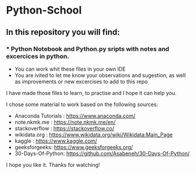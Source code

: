 # Python-School
## In this repository you will find:
### * Python Notebook and Python.py sripts with notes and excercices in python.

* You can work whit these files in your own IDE
* You are ivited to let me know your observations and sugestion, as well as improvements or new excercises to add to this repo

I have made those files to learn, to practise and I hope it can help you.

I chose some material to work based on the following sources:
* Anaconda Tutorials : https://www.anaconda.com/
* note.nkmk.me : https://note.nkmk.me/en/
* stackoverflow : https://stackoverflow.co/
* wikidata.org : https://www.wikidata.org/wiki/Wikidata:Main_Page
* kaggle : https://www.kaggle.com/
* geeksforgeeks: https://www.geeksforgeeks.org/
* 30-Days-Of-Python: https://github.com/Asabeneh/30-Days-Of-Python/

I hope you like it.
Thanks for watching!